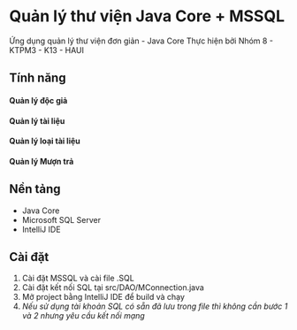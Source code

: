 # Quản lý thư viện Java Core + MSSQL

Ứng dụng quản lý thư viện đơn giản - Java Core
Thực hiện bởi Nhóm 8 - KTPM3 - K13 - HAUI

## Tính năng

#### Quản lý độc giả
#### Quản lý tài liệu
#### Quản lý loại tài liệu
#### Quản lý Mượn trả




## Nền tảng

* Java Core
* Microsoft SQL Server 
* IntelliJ IDE


## Cài đặt

1. Cài đặt MSSQL và cài file .SQL
2. Cài đặt kết nối SQL tại src/DAO/MConnection.java
3. Mở project bằng IntelliJ IDE để build và chạy
4. *Nếu sử dụng tài khoản SQL có sẵn đã lưu trong file thì không cần bước 1 và 2 nhưng yêu cầu kết nối mạng*

